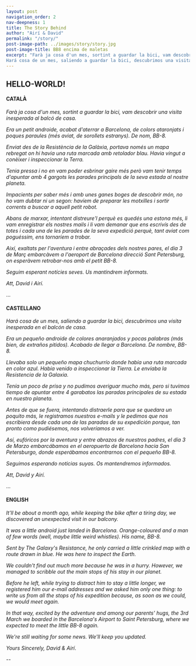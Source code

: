 ```yaml
---
layout: post
navigation_order: 2
nav-deepness: 1
title: The Story Behind
author: "Airí & David"
permalink: "/story/"
post-image-path: ../images/story/story.jpg
post-image-title: BB8 encima de maletas
excerpt: "Farà ja cosa d'un mes, sortint a guardar la bici, vam descobrir una visita inesperada al balcó de casa...  
Hará cosa de un mes, saliendo a guardar la bici, descubrimos una visita inesperada en el balcón de casa... "
---
```


## HELLO-WORLD!
#### CATALÀ

*Farà ja cosa d'un mes, sortint a guardar la bici, vam descobrir una visita inesperada al balcó de casa.*

*Era un petit androide, acabat d'aterrar a Barcelona, de colors ataronjats i poques paraules (més aviat, de sorollets estranys). De nom, BB-8.*

*Enviat des de la Resistència de la Galàxia, portava només un mapa rebregat on hi havia una ruta marcada amb retolador blau. Havia vingut a conèixer i inspeccionar la Terra.*

*Tenia pressa i no en vam poder esbrinar gaire més però vam tenir temps d'apuntar amb 4 gargots les parades principals de la seva estada al nostre planeta.*

*Impacients per saber més i amb unes ganes boges de descobrir món, no ho vam dubtar ni un segon: havíem de preparar les motxilles i sortir corrents a buscar a aquell petit robot.*

*Abans de marxar, intentant distreure'l perquè es quedés una estona més, li vam enregistrar els nostres mails i li vam demanar que ens escrivís des de totes i cada una de les parades de la seva expedició perquè, tant aviat com poguéssim, ens tornaríem a trobar.*

*Així, exaltats per l'aventura i entre abraçades dels nostres pares, el dia 3 de Març embarcàvem a l'aeroport de Barcelona direcció Sant Petersburg, on esperàvem retrobar-nos amb el petit BB-8.*

*Seguim esperant notícies seves. Us mantindrem informats.*  

*Att, David i Airí.*   
  
...
#### CASTELLANO   

*Hará cosa de un mes, saliendo a guardar la bici, descubrimos una visita inesperada en el balcón de casa.*  

*Era un pequeño androide de colores anaranjados y pocas palabras (más bien, de extraños pitidos). Acabado de llegar a Barcelona. De nombre, BB-8.* 
  
*Llevaba solo un pequeño mapa chuchurrío donde había una ruta marcada en color azul. Había venido a inspeccionar la Tierra. Le enviaba la Resistencia de la Galaxia.*   
  
*Tenía un poco de prisa y no pudimos averiguar mucho más, pero si tuvimos tiempo de apuntar entre 4 garabatos las paradas principales de su estada en nuestro planeta.*  
  
*Antes de que se fuera, intentando distraerle para que se quedara un poquito más, le registramos nuestros e-mails y le pedimos que nos escribiera desde cada una de las paradas de su expedición porque, tan pronto como pudiésemos, nos volveríamos a ver.*     
  
*Así, eufóricos por la aventura y entre abrazos de nuestros padres, el día 3 de Marzo embarcábamos en el aeropuerto de Barcelona hacia San Petersburgo, donde esperábamos encontrarnos con el pequeño BB-8.*   
  
*Seguimos esperando noticias suyas. Os mantendremos informados.*
  
*Att, David y Airí.*   

...  
#### ENGLISH 

*It'll be about a month ago, while keeping the bike after a tiring day, we discovered an unexpected visit in our balcony.*  
  
*It was a little android just landed in Barcelona. Orange-coloured and a man of few words (well, maybe little weird whistles). His name, BB-8.*    
  
*Sent by The Galaxy's Resistance, he only carried a little crinkled map with a route drawn in blue. He was here to inspect the Earth.*
  
*We couldn't find out much more because he was in a hurry. However, we managed to scribble out the main stops of his stay in our planet.*  
  
*Before he left, while trying to distract him  to stay a little longer, we registered him our e-mail addresses and we asked him only one thing: to write us from all the stops of his expedition because, as soon as we could, we would meet again.*  
  
*In that way, excited by the adventure and among our parents' hugs, the 3rd March we boarded in the Barcelona's Airport to Saint Petersburg, where we expected to meet the little BB-8 again.*    
  
*We're still waiting for some news. We'll keep you updated.*
  
*Yours Sincerely, David & Airí*.  
 
  
--
  